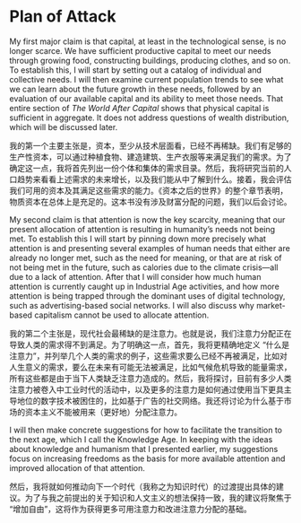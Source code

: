 # Plan of Attack 

My first major claim is that capital, at least in the technological sense, is no longer scarce. We have sufficient productive capital to meet our needs through growing food, constructing buildings, producing clothes, and so on. To establish this, I will start by setting out a catalog of individual and collective needs. I will then examine current population trends to see what we can learn about the future growth in these needs, followed by an evaluation of our available capital and its ability to meet those needs. That entire section of *The World After Capital* shows that physical capital is sufficient in aggregate. It does not address questions of wealth distribution, which will be discussed later.


我的第一个主要主张是，资本，至少从技术层面看，已经不再稀缺。我们有足够的生产性资本，可以通过种植食物、建造建筑、生产衣服等来满足我们的需求。为了确定这一点，我将首先列出一份个体和集体的需求目录。然后，我将研究当前的人口趋势来看看上述需求的未来增长，以及我们能从中了解到什么。接着，我会评估我们可用的资本及其满足这些需求的能力。《资本之后的世界》的整个章节表明，物质资本在总体上是充足的。这本书没有涉及财富分配的问题，我们以后会讨论。

My second claim is that attention is now the key scarcity, meaning that our present allocation of attention is resulting in humanity’s needs not being met. To establish this I will start by pinning down more precisely what attention is and presenting several examples of human needs that either are already no longer met, such as the need for meaning, or that are at risk of not being met in the future, such as calories due to the climate crisis—all due to a lack of attention. After that I will consider how much human attention is currently caught up in Industrial Age activities, and how more attention is being trapped through the dominant uses of digital technology, such as advertising-based social networks. I will also discuss why market-based capitalism cannot be used to allocate attention.

我的第二个主张是，现代社会最稀缺的是注意力。也就是说，我们注意力分配正在导致人类的需求得不到满足。为了明确这一点，首先，我将更精确地定义 “什么是注意力”，并列举几个人类的需求的例子，这些需求要么已经不再被满足，比如对人生意义的需求，要么在未来有可能无法被满足，比如气候危机导致的能量需求，所有这些都是由于当下人类缺乏注意力造成的。然后，我将探讨，目前有多少人类注意力被卷入中工业时代的活动中，以及更多的注意力是如何通过使用当下更具主导地位的数字技术被困住的，比如基于广告的社交网络。我还将讨论为什么基于市场的资本主义不能被用来（更好地）分配注意力。


I will then make concrete suggestions for how to facilitate the transition to the next age, which I call the Knowledge Age. In keeping with the ideas about knowledge and humanism that I presented earlier, my suggestions focus on increasing freedoms as the basis for more available attention and improved allocation of that attention.

然后，我将就如何推动向下一个时代（我称之为知识时代）的过渡提出具体的建议。为了与我之前提出的关于知识和人文主义的想法保持一致，我的建议将聚焦于 “增加自由”，这将作为获得更多可用注意力和改进注意力分配的基础。


